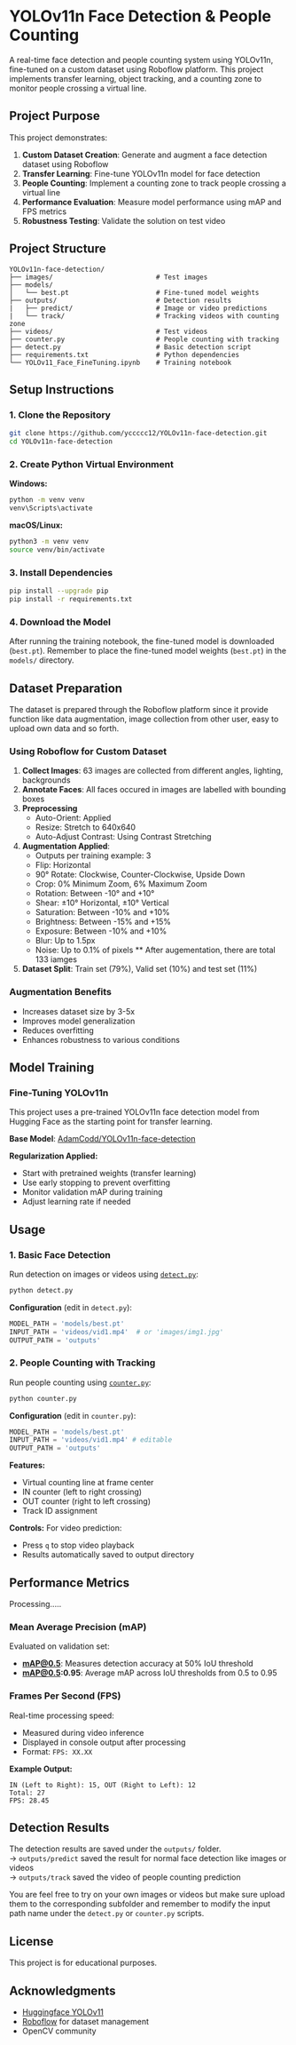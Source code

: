 # YOLOv11n Face Detection & People Counting

A real-time face detection and people counting system using YOLOv11n, fine-tuned on a custom dataset using Roboflow platform. This project implements transfer learning, object tracking, and a counting zone to monitor people crossing a virtual line.

## Project Purpose

This project demonstrates:
1. **Custom Dataset Creation**: Generate and augment a face detection dataset using Roboflow
2. **Transfer Learning**: Fine-tune YOLOv11n model for face detection
3. **People Counting**: Implement a counting zone to track people crossing a virtual line
4. **Performance Evaluation**: Measure model performance using mAP and FPS metrics
5. **Robustness Testing**: Validate the solution on test video

## Project Structure

```
YOLOv11n-face-detection/
├── images/                          # Test images
├── models/
│   └── best.pt                      # Fine-tuned model weights
├── outputs/                         # Detection results
|   ├── predict/                     # Image or video predictions
|   └── track/                       # Tracking videos with counting zone
├── videos/                          # Test videos
├── counter.py                       # People counting with tracking
├── detect.py                        # Basic detection script
├── requirements.txt                 # Python dependencies
└── YOLOv11_Face_FineTuning.ipynb    # Training notebook
```

## Setup Instructions

### 1. Clone the Repository

```bash
git clone https://github.com/yccccc12/YOLOv11n-face-detection.git
cd YOLOv11n-face-detection
```

### 2. Create Python Virtual Environment

**Windows:**
```bash
python -m venv venv
venv\Scripts\activate
```

**macOS/Linux:**
```bash
python3 -m venv venv
source venv/bin/activate
```

### 3. Install Dependencies

```bash
pip install --upgrade pip
pip install -r requirements.txt
```

### 4. Download the Model

After running the training notebook, the fine-tuned model is downloaded (`best.pt`).
Remember to place the fine-tuned model weights (`best.pt`) in the `models/` directory.

## Dataset Preparation

The dataset is prepared through the Roboflow platform since it provide function like data augmentation, image collection from other user, easy to upload own data and so forth.

### Using Roboflow for Custom Dataset

1. **Collect Images**: 63 images are collected from different angles, lighting, backgrounds
2. **Annotate Faces**: All faces occured in images are labelled with bounding boxes
3. **Preprocessing**
   - Auto-Orient: Applied
   - Resize: Stretch to 640x640
   - Auto-Adjust Contrast: Using Contrast Stretching
4. **Augmentation Applied**:
   - Outputs per training example: 3
   - Flip: Horizontal
   - 90° Rotate: Clockwise, Counter-Clockwise, Upside Down
   - Crop: 0% Minimum Zoom, 6% Maximum Zoom
   - Rotation: Between -10° and +10°
   - Shear: ±10° Horizontal, ±10° Vertical
   - Saturation: Between -10% and +10%
   - Brightness: Between -15% and +15%
   - Exposure: Between -10% and +10%
   - Blur: Up to 1.5px
   - Noise: Up to 0.1% of pixels
   ** After augementation, there are total 133 iamges
5. **Dataset Split**: Train set (79%), Valid set (10%) and test set (11%)

### Augmentation Benefits

- Increases dataset size by 3-5x
- Improves model generalization
- Reduces overfitting
- Enhances robustness to various conditions

## Model Training

### Fine-Tuning YOLOv11n

This project uses a pre-trained YOLOv11n face detection model from Hugging Face as the starting point for transfer learning.

**Base Model**: [AdamCodd/YOLOv11n-face-detection](https://huggingface.co/AdamCodd/YOLOv11n-face-detection)

**Regularization Applied:**
- Start with pretrained weights (transfer learning)
- Use early stopping to prevent overfitting
- Monitor validation mAP during training
- Adjust learning rate if needed

## Usage

### 1. Basic Face Detection

Run detection on images or videos using [`detect.py`](detect.py):

```bash
python detect.py
```

**Configuration** (edit in `detect.py`):
```python
MODEL_PATH = 'models/best.pt'
INPUT_PATH = 'videos/vid1.mp4'  # or 'images/img1.jpg'
OUTPUT_PATH = 'outputs'
```

### 2. People Counting with Tracking

Run people counting using [`counter.py`](counter.py):

```bash
python counter.py
```

**Configuration** (edit in `counter.py`):
```python
MODEL_PATH = 'models/best.pt'
INPUT_PATH = 'videos/vid1.mp4' # editable
OUTPUT_PATH = 'outputs'
```

**Features:**
- Virtual counting line at frame center
- IN counter (left to right crossing)
- OUT counter (right to left crossing)
- Track ID assignment

**Controls:**
For video prediction:
- Press `q` to stop video playback
- Results automatically saved to output directory

## Performance Metrics

Processing.....

### Mean Average Precision (mAP)

Evaluated on validation set:
- **mAP@0.5**: Measures detection accuracy at 50% IoU threshold
- **mAP@0.5:0.95**: Average mAP across IoU thresholds from 0.5 to 0.95

### Frames Per Second (FPS)

Real-time processing speed:
- Measured during video inference
- Displayed in console output after processing
- Format: `FPS: XX.XX`

**Example Output:**
```
IN (Left to Right): 15, OUT (Right to Left): 12
Total: 27
FPS: 28.45
```

## Detection Results

The detection results are saved under the `outputs/` folder. \
-> `outputs/predict` saved the result for normal face detection like images or videos\
-> `outputs/track` saved the video of people counting prediction

You are feel free to try on your own images or videos but make sure upload them to the corresponding subfolder and remember to modify the input path name under the `detect.py` or `counter.py` scripts.

## License

This project is for educational purposes.

## Acknowledgments

- [Huggingface YOLOv11](https://huggingface.co/AdamCodd/YOLOv11n-face-detection)
- [Roboflow](https://roboflow.com/) for dataset management
- OpenCV community
